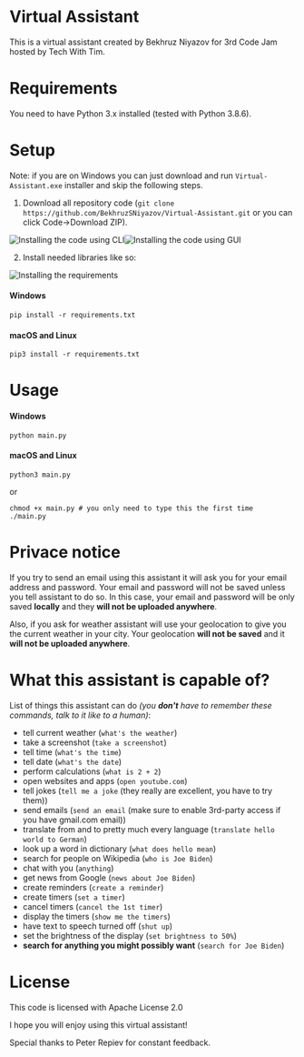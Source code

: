 # Virtual Assistant
This is a virtual assistant created by Bekhruz Niyazov for 3rd Code Jam hosted by Tech With Tim.
# Requirements
You need to have Python 3.x installed (tested with Python 3.8.6).
# Setup
Note: if you are on Windows you can just download and run `Virtual-Assistant.exe` installer and skip the following steps.
1. Download all repository code (`git clone https://github.com/BekhruzSNiyazov/Virtual-Assistant.git` or you can click Code->Download ZIP).

![Installing the code using CLI](https://firebasestorage.googleapis.com/v0/b/file-sharing-7dcf2.appspot.com/o/clone.gif?alt=media&token=89dae903-5f04-41ee-ac70-779959a16186)![Installing the code using GUI](https://firebasestorage.googleapis.com/v0/b/file-sharing-7dcf2.appspot.com/o/download.gif?alt=media&token=8abc215c-e783-4b65-84a4-536f6d040aea)

2. Install needed libraries like so:

![Installing the requirements](https://firebasestorage.googleapis.com/v0/b/file-sharing-7dcf2.appspot.com/o/requirements.gif?alt=media&token=1041dd6a-b376-431c-91d3-549dbde92f93)
#### Windows
```
pip install -r requirements.txt
```
#### macOS and Linux
```
pip3 install -r requirements.txt
```
# Usage
#### Windows
```
python main.py
```
#### macOS and Linux
```
python3 main.py
```
or
```
chmod +x main.py # you only need to type this the first time
./main.py
```
# Privace notice
If you try to send an email using this assistant it will ask you for your email address and password.
Your email and password will not be saved unless you tell assistant to do so.
In this case, your email and password will be only saved **locally** and they **will not be uploaded anywhere**.

Also, if you ask for weather assistant will use your geolocation to give you the current weather in your city. Your geolocation **will not be saved** and it **will not be uploaded anywhere**.

# What this assistant is capable of?
List of things this assistant can do *(you **don't** have to remember these commands, talk to it like to a human)*:
- tell current weather (`what's the weather`)
- take a screenshot (`take a screenshot`)
- tell time (`what's the time`)
- tell date (`what's the date`)
- perform calculations (`what is 2 + 2`)
- open websites and apps (`open youtube.com`)
- tell jokes (`tell me a joke` (they really are excellent, you have to try them))
- send emails (`send an email` (make sure to enable 3rd-party access if you have gmail.com email))
- translate from and to pretty much every language (`translate hello world to German`)
- look up a word in dictionary (`what does hello mean`)
- search for people on Wikipedia (`who is Joe Biden`)
- chat with you (`anything`)
- get news from Google (`news about Joe Biden`)
- create reminders (`create a reminder`)
- create timers (`set a timer`)
- cancel timers (`cancel the 1st timer`)
- display the timers (`show me the timers`)
- have text to speech turned off (`shut up`)
- set the brightness of the display (`set brightness to 50%`)
- **search for anything you might possibly want** (`search for Joe Biden`)

# License
This code is licensed with Apache License 2.0


I hope you will enjoy using this virtual assistant!


Special thanks to Peter Repiev for constant feedback.